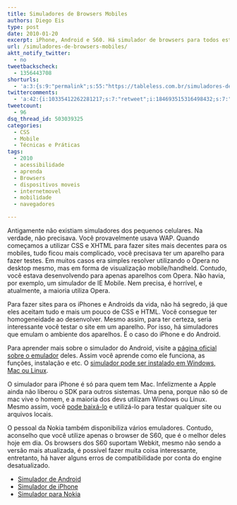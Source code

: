 ```yaml
---
title: Simuladores de Browsers Mobiles
authors: Diego Eis
type: post
date: 2010-01-20
excerpt: iPhone, Android e S60. Há simulador de browsers para todos estes smartphones. Versionar sites para mobiles nunca foi tão fácil.
url: /simuladores-de-browsers-mobiles/
aktt_notify_twitter:
  - no
tweetbackscheck:
  - 1356443708
shorturls:
  - 'a:3:{s:9:"permalink";s:55:"https://tableless.com.br/simuladores-de-browsers-mobiles";s:7:"tinyurl";s:26:"https://tinyurl.com/3n3b9gc";s:4:"isgd";s:19:"https://is.gd/HSD2DV";}'
twittercomments:
  - 'a:42:{i:10335412262281217;s:7:"retweet";i:184693515316498432;s:7:"retweet";i:184681328464244738;s:7:"retweet";i:184679181660078081;s:7:"retweet";i:184678385904140288;s:7:"retweet";i:184674060893044736;s:7:"retweet";i:184672445272293376;s:7:"retweet";i:196539758376255488;s:7:"retweet";i:195644150601875456;s:7:"retweet";i:195615368297984001;s:7:"retweet";i:195569980773908480;s:7:"retweet";i:195546335338954752;s:7:"retweet";i:195543283953442816;s:7:"retweet";i:195543280656715776;s:7:"retweet";i:205090406650753024;s:7:"retweet";i:204968626212704257;s:7:"retweet";i:204968554716602368;s:7:"retweet";i:204967911440384002;s:7:"retweet";i:204967392814706688;s:7:"retweet";i:223972944039256065;s:7:"retweet";i:223854653316669440;s:7:"retweet";i:223812665989005312;s:7:"retweet";i:223812279198691328;s:7:"retweet";i:223809509628448769;s:7:"retweet";i:236461027045289986;s:7:"retweet";i:236459889055105024;s:7:"retweet";i:236159713778221056;s:7:"retweet";i:236146713017081856;s:7:"retweet";i:236135711160537088;s:7:"retweet";i:236132182756827136;s:7:"retweet";i:236131157421461505;s:7:"retweet";i:250641466819485696;s:7:"retweet";i:250636099330912256;s:7:"retweet";i:250632136938385409;s:7:"retweet";i:250631738102013952;s:7:"retweet";i:263802113300234241;s:7:"retweet";i:263701011384905728;s:7:"retweet";i:263678322242895872;s:7:"retweet";i:263675995079462912;s:7:"retweet";i:263674337641512961;s:7:"retweet";i:263673666481557504;s:7:"retweet";i:263672358735323136;s:7:"retweet";}'
tweetcount:
  - 96
dsq_thread_id: 503039325
categories:
  - CSS
  - Mobile
  - Técnicas e Práticas
tags:
  - 2010
  - acessibilidade
  - aprenda
  - Browsers
  - dispositivos moveis
  - internetmovel
  - mobilidade
  - navegadores

---
```

Antigamente não existiam simuladores dos pequenos celulares. Na verdade, não precisava. Você provavelmente usava WAP. Quando começamos a utilizar CSS e XHTML para fazer sites mais decentes para os mobiles, tudo ficou mais complicado, você precisava ter um aparelho para fazer testes. Em muitos casos era simples resolver utilizando o Opera no desktop mesmo, mas em forma de visualização mobile/handheld. Contudo, você estava desenvolvendo para apenas aparelhos com Opera. Não havia, por exemplo, um simulador de IE Mobile. Nem precisa, é horrível, e atualmente, a maioria utiliza Opera.

Para fazer sites para os iPhones e Androids da vida, não há segredo, já que eles aceitam tudo e mais um pouco de CSS e HTML. Você consegue ter homogeneidade ao desenvolver. Mesmo assim, para ter certeza, seria interessante você testar o site em um aparelho. Por isso, há simuladores que emulam o ambiente dos aparelhos. É o caso do iPhone e do Android.

Para aprender mais sobre o simulador do Android, visite a [página oficial sobre o emulador][1] deles. Assim você aprende como ele funciona, as funções, instalação e etc. O [simulador pode ser instalado em Windows, Mac ou Linux][2]. 

O simulador para iPhone é só para quem tem Mac. Infelizmente a Apple ainda não liberou o SDK para outros sistemas. Uma pena, porque não só de mac vive o homem, e a maioria dos devs utilizam Windows ou Linux. Mesmo assim, você [pode baixá-lo][3] e utilizá-lo para testar qualquer site ou arquivos locais.

O pessoal da Nokia também disponibiliza vários emuladores. Contudo, aconselho que você utilize apenas o browser de S60, que é o melhor deles hoje em dia. Os browsers dos S60 suportam Webkit, mesmo não sendo a versão mais atualizada, é possível fazer muita coisa interessante, entretanto, há haver alguns erros de compatibilidade por conta do engine desatualizado.

  * [Simulador de Android][2]
  * [Simulador de iPhone][3]
  * [Simulador para Nokia][4]

 [1]: https://developer.android.com/guide/developing/tools/emulator.html
 [2]: https://developer.android.com/sdk/index.html
 [3]: https://developer.apple.com/iphone/program/sdk/
 [4]: https://www.forum.nokia.com/info/sw.nokia.com/id/db2c69a2-4066-46ff-81c4-caac8872a7c5/NMB40_install.zip.html